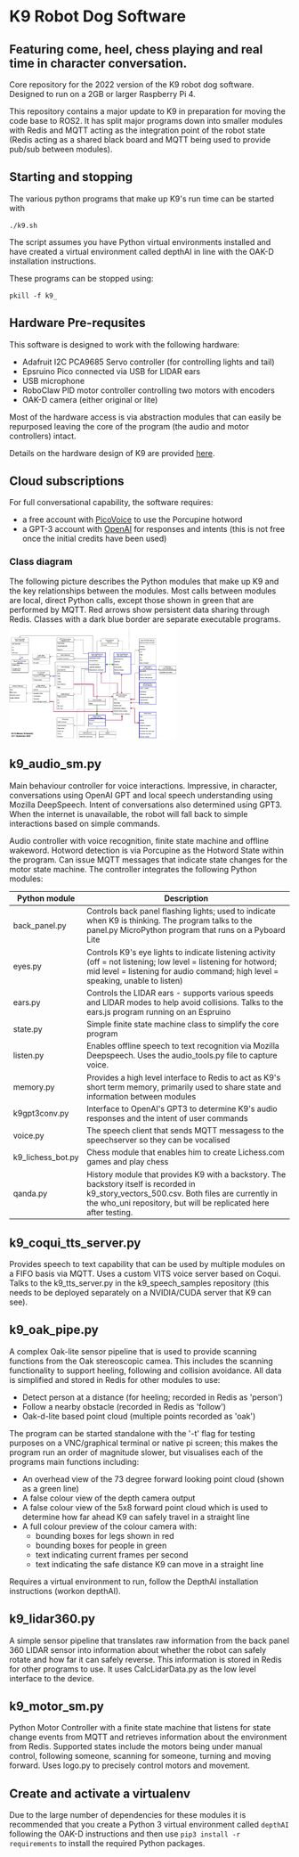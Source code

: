 # K9 Robot Dog Software
## Featuring come, heel, chess playing and real time in character conversation.

Core repository for the 2022 version of the K9 robot dog software.  Designed to run on a 2GB or larger Raspberry Pi 4.

This repository contains a major update to K9 in preparation for moving the code base to ROS2.  It has split major programs down into smaller modules with Redis and MQTT acting as the integration point of the robot state (Redis acting as a shared black board and MQTT being used to provide pub/sub between modules).

## Starting and stopping
The various python programs that make up K9's run time can be started with
```console
./k9.sh
```
The script assumes you have Python virtual environments installed and have created a virtual environment called depthAI in line with the OAK-D installation instructions.

These programs can be stopped using: 
```console
pkill -f k9_
```

## Hardware Pre-requsites
This software is designed to work with the following hardware:
* Adafruit I2C PCA9685 Servo controller (for controlling lights and tail)
* Epsruino Pico connected via USB for LIDAR ears
* USB microphone
* RoboClaw PID motor controller controlling two motors with encoders
* OAK-D camera (either original or lite)

Most of the hardware access is via abstraction modules that can easily be repurposed leaving the core of the program (the audio and motor controllers) intact.

 Details on the hardware design of K9 are provided [here](https://k9-build.blogspot.com/p/this-post-provides-quick-tour-of-the.html).

## Cloud subscriptions
For full conversational capability, the software requires:
* a free account with [PicoVoice](https://picovoice.ai/platform/porcupine/) to use the Porcupine hotword
* a GPT-3 account with [OpenAI](https://openai.com/api/) for responses and intents (this is not free once the initial credits have been used)

### Class diagram
The following picture describes the Python modules that make up K9 and the key relationships between the modules. Most calls between modules are local, direct Python calls, except those shown in green that are performed by MQTT.  Red arrows show persistent data sharing through Redis. Classes with a dark blue border are separate executable programs.
<img
  src="K9 class diagram.drawio.png"
  alt="K9 Class Diagram"
  title="K9 Class Diagram"
  style="display: inline-block; margin: 0 auto; max-width: 300px">

## k9_audio_sm.py
Main behaviour controller for voice interactions. Impressive, in character, conversations using OpenAI GPT and local speech understanding using Mozilla DeepSpeech. Intent of conversations also determined using GPT3.  When the internet is unavailable, the robot will fall back to simple interactions based on simple commands.

Audio controller with voice recognition, finite state machine and offline wakeword.  Hotword detection is via Porcupine as the Hotword State within the program. Can issue MQTT messages that indicate state changes for the motor state machine.  The controller integrates the following Python modules:

| Python module | Description |
|---|---|
|back_panel.py|Controls back panel flashing lights; used to indicate when K9 is thinking. The program talks to the panel.py MicroPython program that runs on a Pyboard Lite|
|eyes.py|Controls K9's eye lights to indicate listening activity (off = not listening; low level = listening for hotword; mid level = listening for audio command; high level = speaking, unable to listen)|
|ears.py|Controls the LIDAR ears - supports various speeds and LIDAR modes to help avoid collisions. Talks to the ears.js program running on an Espruino|
|state.py|Simple finite state machine class to simplify the core program|
|listen.py|Enables offline speech to text recognition via Mozilla Deepspeech. Uses the audio_tools.py file to capture voice.|
|memory.py|Provides a high level interface to Redis to act as K9's short term memory, primarily used to share state and information between modules|
|k9gpt3conv.py|Interface to OpenAI's GPT3 to determine K9's audio responses and the intent of user commands|
|voice.py|The speech client that sends MQTT messagess to the speechserver so they can be vocalised|
|k9_lichess_bot.py|Chess module that enables him to create Lichess.com games and play chess|
|qanda.py|History module that provides K9 with a backstory.  The backstory itself is recorded in k9_story_vectors_500.csv. Both files are currently in the who_uni repository, but will be replicated here after testing.

## k9_coqui_tts_server.py
Provides speech to text capability that can be used by multiple modules on a FIFO basis via MQTT.  Uses a custom VITS voice server based on Coqui.  Talks to the k9_tts_server.py in the k9_speech_samples repository (this needs to be deployed separately on a NVIDIA/CUDA server that K9 can see).

## k9_oak_pipe.py
A complex Oak-lite sensor pipeline that is used to provide scanning functions from the Oak stereoscopic camea.  This includes the scanning functionality to support heeling, following and collision avoidance.  All data is simplified and stored in Redis for other modules to use:
  * Detect person at a distance (for heeling; recorded in Redis as 'person')
  * Follow a nearby obstacle (recorded in Redis as 'follow')
  * Oak-d-lite based point cloud (multiple points recorded as 'oak')

The program can be started standalone with the '-t' flag for testing purposes on a VNC/graphical terminal or native pi screen; this makes the program run an order of magnitude slower, but visualises each of the programs main functions  including:

 * An overhead view of the 73 degree forward looking point cloud (shown as a green line)
 * A false colour view of the depth camera output
 * A false colour view of the 5x8 forward point cloud which is used to determine how far ahead K9 can safely travel in a straight line
 * A full colour preview of the colour camera with:
   * bounding boxes for legs shown in red
   * bounding boxes for people in green
   * text indicating current frames per second
   * text indicating the safe distance K9 can move in a straight line

Requires a virtual environment to run, follow the DepthAI installation instructions (workon depthAI).

## k9_lidar360.py
A simple sensor pipeline that translates raw information from the back panel 360 LIDAR sensor into information about whether the robot can safely rotate and how far it can safely reverse.  This information is stored in Redis for other programs to use.  It uses CalcLidarData.py as the low level interface to the device.

## k9_motor_sm.py
Python Motor Controller with a finite state machine that listens for state change events from MQTT and retrieves information about the environment from Redis.  Supported states include the motors being under manual control, following someone, scanning for someone, turning and moving forward. Uses logo.py to precisely control motors and movement.


## Create and activate a virtualenv
Due to the large number of dependencies for these modules it is recommended that you create a Python 3 virtual environment called ```depthAI``` following the OAK-D instructions and then use ``pip3 install -r requirements`` to install the required Python packages.
